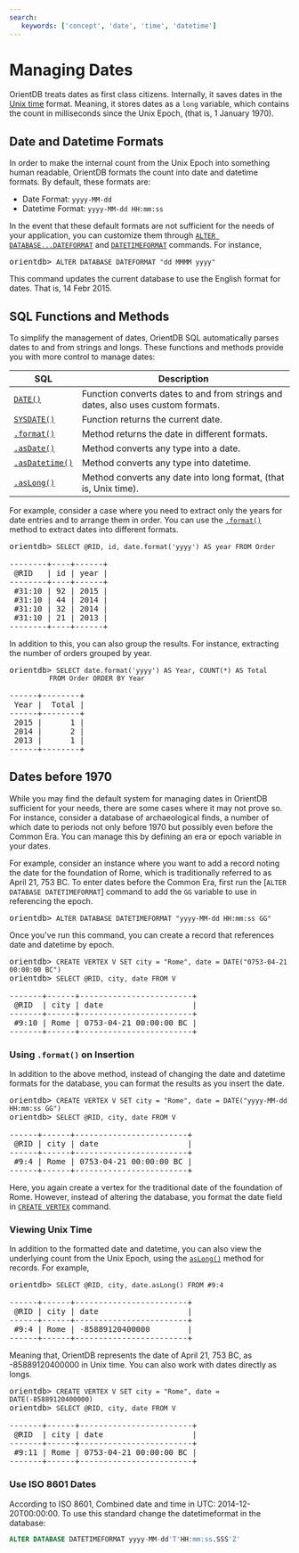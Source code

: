 ```yaml
---
search:
   keywords: ['concept', 'date', 'time', 'datetime']
---
```


<!-- proofread 2015-11-26 SAM -->
# Managing Dates

OrientDB treats dates as first class citizens. Internally, it saves dates in the [Unix time](https://en.wikipedia.org/wiki/Unix_time) format.  Meaning, it stores dates as a `long` variable, which contains the count in milliseconds since the Unix Epoch, (that is, 1 January 1970).

## Date and Datetime Formats

In order to make the internal count from the Unix Epoch into something human readable, OrientDB formats the count into date and datetime formats.  By default, these formats are:

- Date Format: `yyyy-MM-dd`
- Datetime Format: `yyyy-MM-dd HH:mm:ss`

In the event that these default formats are not sufficient for the needs of your application, you can customize them through [`ALTER DATABASE...DATEFORMAT`](../sql/SQL-Alter-Database.md) and [`DATETIMEFORMAT`](../sql/SQL-Alter-Database.md) commands.  For instance,

<pre>
orientdb> <code class="lang-sql userinput">ALTER DATABASE DATEFORMAT "dd MMMM yyyy"</code>
</pre>

This command updates the current database to use the English format for dates.  That is, 14 Febr 2015.

## SQL Functions and Methods

To simplify the management of dates, OrientDB SQL automatically parses dates to and from strings and longs.  These functions and methods provide you with more control to manage dates:

| SQL | Description |
|----|----|
| [`DATE()`](../sql/SQL-Functions.md#date) | Function converts dates to and from strings and dates, also uses custom formats.|
| [`SYSDATE()`](../sql/SQL-Functions.md#sysdate) | Function returns the current date.|
| [`.format()`](../sql/SQL-Methods.md#format) | Method returns the date in different formats.|
| [`.asDate()`](../sql/SQL-Methods.md#asdate) | Method converts any type into a date.|
| [`.asDatetime()`](../sql/SQL-Methods.md#asdatetime) | Method converts any type into datetime.|
| [`.asLong()`](../sql/SQL-Methods.md#aslong)| Method converts any date into long format, (that is, Unix time).|

For example, consider a case where you need to extract only the years for date entries and to arrange them in order.  You can use the [`.format()`](../sql/SQL-Methods.md#format) method to extract dates into different formats.

<pre>
orientdb> <code class="lang-sql userinput">SELECT @RID, id, date.format('yyyy') AS year FROM Order</code>

--------+----+------+
 @RID   | id | year |
--------+----+------+
 #31:10 | 92 | 2015 |
 #31:10 | 44 | 2014 |
 #31:10 | 32 | 2014 |
 #31:10 | 21 | 2013 |
--------+----+------+
</pre>

In addition to this, you can also group the results. For instance, extracting the number of orders grouped by year.

<pre>
orientdb> <code class="lang-sql userinput">SELECT date.format('yyyy') AS Year, COUNT(*) AS Total 
          FROM Order ORDER BY Year</code>

------+--------+
 Year |  Total |
------+--------+
 2015 |      1 |
 2014 |      2 |
 2013 |      1 |
------+--------+
</pre>

## Dates before 1970

While you may find the default system for managing dates in OrientDB sufficient for your needs, there are some cases where it may not prove so.  For instance, consider a database of archaeological finds, a number of which date to periods not only before 1970 but possibly even before the Common Era.  You can manage this by defining an era or epoch variable in your dates.

For example, consider an instance where you want to add a record noting the date for the foundation of Rome, which is traditionally referred to as April 21, 753 BC.  To enter dates before the Common Era, first run the [`ALTER DATABASE DATETIMEFORMAT`] command to add the `GG` variable to use in referencing the epoch.

<pre>
orientdb> <code class="lang-sql userinput">ALTER DATABASE DATETIMEFORMAT "yyyy-MM-dd HH:mm:ss GG"</code>
</pre>

Once you've run this command, you can create a record that references date and datetime by epoch.

<pre>
orientdb> <code class="lang-sql userinput">CREATE VERTEX V SET city = "Rome", date = DATE("0753-04-21 00:00:00 BC")</code>
orientdb> <code class="lang-sql userinput">SELECT @RID, city, date FROM V</code>

-------+------+------------------------+
 @RID  | city | date                   |
-------+------+------------------------+
 #9:10 | Rome | 0753-04-21 00:00:00 BC |
-------+------+------------------------+
</pre>

### Using `.format()` on Insertion

In addition to the above method, instead of changing the date and datetime formats for the database, you can format the results as you insert the date.

<pre>
orientdb> <code class="lang-sql userinput">CREATE VERTEX V SET city = "Rome", date = DATE("yyyy-MM-dd HH:mm:ss GG")</code>
orientdb> <code class="lang-sql userinput">SELECT @RID, city, date FROM V</code>

------+------+------------------------+
 @RID | city | date                   |
------+------+------------------------+
 #9:4 | Rome | 0753-04-21 00:00:00 BC |
------+------+------------------------+
</pre>

Here, you again create a vertex for the traditional date of the foundation of Rome.  However, instead of altering the database, you format the date field in [`CREATE VERTEX`](../sql/SQL-Create-Vertex.md) command.

### Viewing Unix Time

In addition to the formatted date and datetime, you can also view the underlying count from the Unix Epoch, using the [`asLong()`](../sql/SQL-Methods.md#aslong) method for records.  For example,

<pre>
orientdb> <code class='lang-sql userinput'>SELECT @RID, city, date.asLong() FROM #9:4</code>

------+------+------------------------+
 @RID | city | date                   |
------+------+------------------------+
 #9:4 | Rome | -85889120400000        |
------+------+------------------------+
</pre>

Meaning that, OrientDB represents the date of April 21, 753 BC, as -85889120400000 in Unix time.  You can also work with dates directly as longs.

<pre>
orientdb> <code class="lang-sql userinput">CREATE VERTEX V SET city = "Rome", date = DATE(-85889120400000)</code>
orientdb> <code class="lang-sql userinput">SELECT @RID, city, date FROM V</code>

-------+------+------------------------+
 @RID  | city | date                   |
-------+------+------------------------+
 #9:11 | Rome | 0753-04-21 00:00:00 BC |
-------+------+------------------------+
</pre>


### Use ISO 8601 Dates
According to ISO 8601, Combined date and time in UTC: 2014-12-20T00:00:00. To use this standard change the datetimeformat in the database:

```sql
ALTER DATABASE DATETIMEFORMAT yyyy-MM-dd'T'HH:mm:ss.SSS'Z'
```
